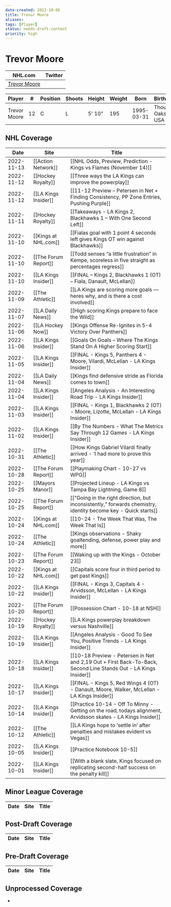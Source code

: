 ```yaml
---
date-created: 2022-10-06
title: Trevor Moore
aliases: 
tags: [Player]
status: needs-draft-content
priority: high
---
```


# Trevor Moore

NHL.com | Twitter
-|-
[Trevor Moore](https://www.nhl.com/player/trevor-moore-8479675) | 

Player | \# | Position | Shoots | Height | Weight | Born | Birthplace | Draft 
-|-|-|-|-|-|-|-|-
Trevor Moore | 12 | C | L | 5' 10" | 195 | 1995-03-31 | Thousand Oaks, CA, USA


## NHL  Coverage
| Date       | Site                 | Title                                                                                                            |
| ---------- | -------------------- | ---------------------------------------------------------------------------------------------------------------- |
| 2022-11-13 | [[Action Network]] | [[NHL Odds, Preview, Prediction - Kings vs Flames (November 14)]] |
| 2022-11-12 | [[Hockey Royalty]]   | [[Three ways the LA Kings can improve the powerplay]]                                                            |
| 2022-11-12 | [[LA Kings Insider]] | [[11-12 Preview – Petersen in Net + Finding Consistency, PP Zone Entries, Pushing Purple]]                       |
| 2022-11-11 | [[Hockey Royalty]]   | [[Takeaways - LA Kings 2, Blackhawks 1 – With One Second Left]]                                                  |
| 2022-11-10 | [[Kings at NHL.com]] | [[Fialas goal with 1 point 4 seconds left gives Kings OT win against Blackhawks]]                                |
| 2022-11-10 | [[The Forum Report]] | [[Todd senses “a little frustration” in Kempe, scoreless in five straight as percentages regress]]               |
| 2022-11-10 | [[LA Kings Insider]] | [[FINAL – Kings 2, Blackhawks 1 (OT) – Fiala, Danault, McLellan]]                                                |
| 2022-11-09 | [[The Athletic]]     | [[LA Kings are scoring more goals — heres why, and is there a cost involved]]                                    |
| 2022-11-07 | [[LA Daily News]]    | [[High scoring Kings prepare to face the Wild]]                                                                  |
| 2022-11-06 | [[LA Hockey Now]]    | [[Kings Offense Re-Ignites in 5-4 Victory Over Panthers]]                                                        |
| 2022-11-06 | [[LA Kings Insider]] | [[Goals On Goals – Where The Kings Stand On A Higher Scoring Start]]                                             |
| 2022-11-05 | [[LA Kings Insider]] | [[FINAL - Kings 5, Panthers 4 - Moore, Vilardi, McLellan - LA Kings Insider]]                                    |
| 2022-11-04 | [[LA Daily News]]    | [[Kings find defensive stride as Florida comes to town]]                                                         |
| 2022-11-04 | [[LA Kings Insider]] | [[Angeles Analysis - An Interesting Road Trip - LA Kings Insider]]                                               |
| 2022-11-03 | [[LA Kings Insider]] | [[FINAL - Kings 1, Blackhawks 2 (OT) - Moore, Lizotte, McLellan - LA Kings Insider]]                             |
| 2022-11-02 | [[LA Kings Insider]] | [[By The Numbers - What The Metrics Say Through 12 Games - LA Kings Insider]]                                    |
| 2022-10-31 | [[The Athletic]]     | [[How Kings Gabriel Vilardi finally arrived - ‘I had more to prove this year]]                                   |
| 2022-10-28 | [[The Forum Report]] | [[Playmaking Chart - 10-27 vs WPG]]                                                                              |
| 2022-10-25 | [[Mayors Manor]]     | [[Projected Lineup - LA Kings vs Tampa Bay Lightning, Game 8]]                                                   |
| 2022-10-25 | [[The Forum Report]] | [[“Going in the right direction, but inconsistently,” forwards chemistry, identity become key - Quick starts]]   |
| 2022-10-24 | [[Kings at NHL.com]] | [[10-24 - The Week That Was, The Week That Is]]                                                                  |
| 2022-10-24 | [[The Athletic]]     | [[Kings observations - Shaky goaltending, defense, power play and more]]                                         |
| 2022-10-23 | [[The Forum Report]] | [[Waking up with the Kings - October 23]]                                                                        |
| 2022-10-22 | [[Kings at NHL.com]] | [[Capitals score four in third period to get past Kings]]                                                        |
| 2022-10-22 | [[LA Kings Insider]] | [[FINAL - Kings 3, Capitals 4 - Arvidsson, McLellan - LA Kings Insider]]                                         |
| 2022-10-20 | [[The Forum Report]] | [[Possession Chart - 10-18 at NSH]]                                                                              |
| 2022-10-19 | [[Hockey Royalty]]   | [[LA Kings powerplay breakdown versus Nashville]]                                                                |
| 2022-10-19 | [[LA Kings Insider]] | [[Angeles Analysis - Good To See You, Positive Trends - LA Kings Insider]]                                       |
| 2022-10-18 | [[LA Kings Insider]] | [[10-18 Preview - Petersen in Net and 2,19 Out + First Back-To-Back, Second Line Stands Out - LA Kings Insider]] |
| 2022-10-17 | [[LA Kings Insider]] | [[FINAL - Kings 5, Red Wings 4 (OT) - Danault, Moore, Walker, McLellan - LA Kings Insider]]                      |
| 2022-10-14 | [[LA Kings Insider]] | [[Practice 10-14 - Off To Minny - Getting on the road, todays alignment, Arvidsson skates - LA Kings Insider]]   |
| 2022-10-12 | [[The Athletic]]     | [[LA Kings hope to ‘settle in’ after penalties and mistakes evident vs Vegas]]                                   |
| 2022-10-05 | [[LA Kings Insider]] | [[Practice Notebook 10-5]]                                                                                       |
| 2022-10-01 | [[LA Kings Insider]] | [[With a blank slate, Kings focused on replicating second-half success on the penalty kill]]                     |



## Minor League Coverage
Date | Site| Title
---|---|---



## Post-Draft Coverage
Date | Site| Title
---|---|---



## Pre-Draft Coverage
Date | Site| Title
---|---|---


## Unprocessed Coverage
- 
